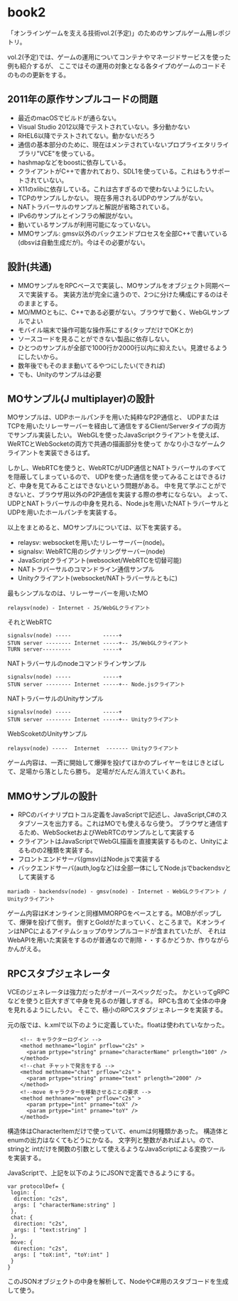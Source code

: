 # book2

「オンラインゲームを支える技術vol.2(予定)」のためのサンプルゲーム用レポジトリ。

vol.2(予定)では、ゲームの運用についてコンテナやマネージドサービスを使った例も紹介するが、
ここではその運用の対象となる各タイプのゲームのコードそのものの更新をする。


## 2011年の原作サンプルコードの問題
- 最近のmacOSでビルドが通らない。
- Visual Studio 2012以降でテストされていない。多分動かない
- RHEL6以降でテストされてない。動かないだろう
- 通信の基本部分のために、現在はメンテされていないプロプライエタリライブラリ"VCE"を使っている。
- hashmapなどをboostに依存している。
- クライアントがC++で書かれており、SDL1を使っている。これはもうサポートされていない。
- X11のxlibに依存している。これは古すぎるので使わないようにしたい。
- TCPのサンプルしかない。 現在多用されるUDPのサンプルがない。
- NATトラバーサルのサンプルと解説が省略されている。
- IPv6のサンプルとインフラの解説がない。
- 動いているサンプルが利用可能になっていない。
- MMOサンプル: gmsv以外のバックエンドプロセスを全部C++で書いている(dbsvは自動生成だが)。今はその必要がない。

## 設計(共通)
- MMOサンプルをRPCベースで実装し、MOサンプルをオブジェクト同期ベースで実装する。
実装方法が完全に違うので、2つに分けた構成にするのはそのままとする。
- MO/MMOともに、C++である必要がない。ブラウザで動く、WebGLサンプルでよい
- モバイル端末で操作可能な操作系にする(タップだけでOKとか)
- ソースコードを見ることができない製品に依存しない。
- ひとつのサンプルが全部で1000行か2000行以内に抑えたい。見渡せるようにしたいから。
- 数年後でもそのまま動いてるやつにしたい(できれば)
- でも、Unityのサンプルは必要

## MOサンプル(J multiplayer)の設計
MOサンプルは、UDPホールパンチを用いた純粋なP2P通信と、
UDPまたはTCPを用いたリレーサーバーを経由して通信をするClient/Serverタイプの両方でサンプル実装したい。
WebGLを使ったJavaScriptクライアントを使えば、WeRTCとWebSocketの両方で共通の描画部分を使って
かなり小さなゲームクライアントを実装できるはず。

しかし、WebRTCを使うと、WebRTCがUDP通信とNATトラバーサルのすべてを隠蔽してしまっているので、
UDPを使った通信を使ってみることはできるけど、中身を見てみることはできないという問題がある。
中を見て学ぶことができないと、ブラウザ用以外のP2P通信を実装する際の参考にならない。
よって、UDPとNATトラバーサルの中身を見れる、Node.jsを用いたNATトラバーサルとUDPを用いたホールパンチを実装する。

以上をまとめると、MOサンプルについては、以下を実装する。

- relaysv: websocketを用いたリレーサーバー(node)。
- signalsv: WebRTC用のシグナリングサーバー(node)
- JavaScriptクライアント(websocket/WebRTCを切替可能)
- NATトラバーサルのコマンドライン通信サンプル
- Unityクライアント(websocket/NATトラバーサルともに)


最もシンプルなのは、リレーサーバーを用いたMO

```
relaysv(node) - Internet - JS/WebGLクライアント
```

それとWebRTC

```
signalsv(node) -----          -----+
STUN server -------- Internet -----+-- JS/WebGLクライアント
TURN server---------          -----+
```

NATトラバーサルのnodeコマンドラインサンプル

```
signalsv(node) -----          -----+
STUN server -------- Internet -----+-- Node.jsクライアント
```

NATトラバーサルのUnityサンプル

```
signalsv(node) -----          -----+
STUN server -------- Internet -----+-- Unityクライアント
```

WebScoketのUnityサンプル

```
relaysv(node) -----  Internet  ------- Unityクライアント
```

ゲーム内容は、一斉に開始して爆弾を投げてほかのプレイヤーをはじきとばして、足場から落としたら勝ち。
足場がだんだん消えていくあれ。


## MMOサンプルの設計
- RPCのバイナリプロトコル定義をJavaScriptで記述し、JavaScript,C#のスタブソースを出力する。これはMOでも使えるなら使う。
ブラウザと通信するため、WebSocketおよびWebRTCのサンプルとして実装する
- クライアントはJavaScriptでWebGL描画を直接実装するものと、Unityによるものの2種類を実装する。
- フロントエンドサーバ(gmsv)はNode.jsで実装する
- バックエンドサーバ(auth,logなど)は全部一体にしてNode.jsでbackendsvとして実装する


```
mariadb - backendsv(node) - gmsv(node) - Internet - WebGLクライアント / Unityクライアント
```

ゲーム内容はKオンラインと同様MMORPGをベースとする。MOBがポップして、爆弾を投げて倒す。
倒すとGoldがたまっていく、ところまで。
KオンラインはNPCによるアイテムショップのサンプルコードが含まれていたが、
それはWebAPIを用いた実装をするのが普通なので削除・・するかどうか、作りながらかんがえる。


## RPCスタブジェネレータ
VCEのジェネレータは強力だったがオーバースペックだった。
かといってgRPCなどを使うと巨大すぎて中身を見るのが難しすぎる。
RPCも含めて全体の中身を見れるようにしたい。
そこで、極小のRPCスタブジェネレータを実装する。

元の版では、k.xmlで以下のように定義していた。floatは使われていなかった。

```	
    <!-- キャラクターログイン -->
    <method methname="login" prflow="c2s" >
      <param prtype="string" prname="characterName" prlength="100" />	  	  
    </method>
    <!--chat チャットで発言をする -->
    <method methname="chat" prflow="c2s" >
      <param prtype="string" prname="text" prlength="2000" />
    </method>
    <!--move キャラクターを移動させることの要求 -->
    <method methname="move" prflow="c2s" >
      <param prtype="int" prname="toX" />
      <param prtype="int" prname="toY" /> 	  
    </method>
```

構造体はCharacterItemだけで使っていて、enumは何種類かあった。
構造体とenumの出力はなくてもどうにかなる。
文字列と整数があればよい。ので、stringと intだけを関数の引数として使えるようなJavaScriptによる変換ツールを実装する。

JavaScriptで、上記を以下のようにJSONで定義できるようにする。

```
var protocolDef= {
 login: {
  direction: "c2s",
  args: [ "characterName:string" ]
 },
 chat: {
  direction: "c2s",
  args: [ "text:string" ]
 },
 move: {
  direction: "c2s",
  args: [ "toX:int", "toY:int" ]
 }
}
```
このJSONオブジェクトの中身を解析して、NodeやC#用のスタブコードを生成して使う。